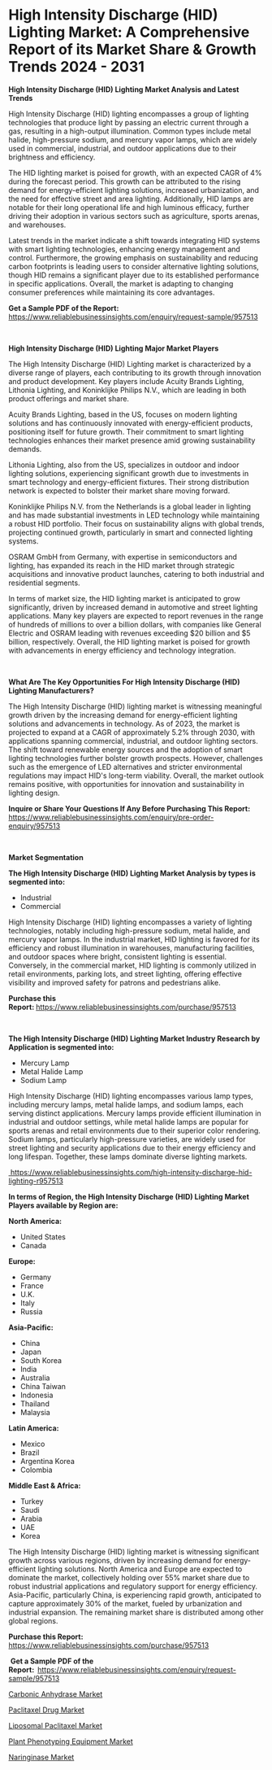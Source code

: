 <p><h1>High Intensity Discharge (HID) Lighting Market: A Comprehensive Report of its Market Share & Growth Trends 2024 - 2031</h1></p><p><strong>High Intensity Discharge (HID) Lighting Market Analysis and Latest Trends</strong></p>
<p><p>High Intensity Discharge (HID) lighting encompasses a group of lighting technologies that produce light by passing an electric current through a gas, resulting in a high-output illumination. Common types include metal halide, high-pressure sodium, and mercury vapor lamps, which are widely used in commercial, industrial, and outdoor applications due to their brightness and efficiency.</p><p>The HID lighting market is poised for growth, with an expected CAGR of 4% during the forecast period. This growth can be attributed to the rising demand for energy-efficient lighting solutions, increased urbanization, and the need for effective street and area lighting. Additionally, HID lamps are notable for their long operational life and high luminous efficacy, further driving their adoption in various sectors such as agriculture, sports arenas, and warehouses.</p><p>Latest trends in the market indicate a shift towards integrating HID systems with smart lighting technologies, enhancing energy management and control. Furthermore, the growing emphasis on sustainability and reducing carbon footprints is leading users to consider alternative lighting solutions, though HID remains a significant player due to its established performance in specific applications. Overall, the market is adapting to changing consumer preferences while maintaining its core advantages.</p></p>
<p><strong>Get a Sample PDF of the Report:&nbsp;</strong> <a href="https://www.reliablebusinessinsights.com/enquiry/request-sample/957513?utm_campaign=1109&utm_medium=2&utm_source=Github&utm_content=ia&utm_term=03122024&utm_id=high-intensity-discharge-hid-lighting">https://www.reliablebusinessinsights.com/enquiry/request-sample/957513</a></p>
<p>&nbsp;</p>
<p><strong>High Intensity Discharge (HID) Lighting Major Market Players</strong></p>
<p><p>The High Intensity Discharge (HID) Lighting market is characterized by a diverse range of players, each contributing to its growth through innovation and product development. Key players include Acuity Brands Lighting, Lithonia Lighting, and Koninklijke Philips N.V., which are leading in both product offerings and market share.</p><p>Acuity Brands Lighting, based in the US, focuses on modern lighting solutions and has continuously innovated with energy-efficient products, positioning itself for future growth. Their commitment to smart lighting technologies enhances their market presence amid growing sustainability demands.</p><p>Lithonia Lighting, also from the US, specializes in outdoor and indoor lighting solutions, experiencing significant growth due to investments in smart technology and energy-efficient fixtures. Their strong distribution network is expected to bolster their market share moving forward.</p><p>Koninklijke Philips N.V. from the Netherlands is a global leader in lighting and has made substantial investments in LED technology while maintaining a robust HID portfolio. Their focus on sustainability aligns with global trends, projecting continued growth, particularly in smart and connected lighting systems.</p><p>OSRAM GmbH from Germany, with expertise in semiconductors and lighting, has expanded its reach in the HID market through strategic acquisitions and innovative product launches, catering to both industrial and residential segments.</p><p>In terms of market size, the HID lighting market is anticipated to grow significantly, driven by increased demand in automotive and street lighting applications. Many key players are expected to report revenues in the range of hundreds of millions to over a billion dollars, with companies like General Electric and OSRAM leading with revenues exceeding $20 billion and $5 billion, respectively. Overall, the HID lighting market is poised for growth with advancements in energy efficiency and technology integration.</p></p>
<p>&nbsp;</p>
<p><strong>What Are The Key Opportunities For High Intensity Discharge (HID) Lighting Manufacturers?</strong></p>
<p><p>The High Intensity Discharge (HID) lighting market is witnessing meaningful growth driven by the increasing demand for energy-efficient lighting solutions and advancements in technology. As of 2023, the market is projected to expand at a CAGR of approximately 5.2% through 2030, with applications spanning commercial, industrial, and outdoor lighting sectors. The shift toward renewable energy sources and the adoption of smart lighting technologies further bolster growth prospects. However, challenges such as the emergence of LED alternatives and stricter environmental regulations may impact HID's long-term viability. Overall, the market outlook remains positive, with opportunities for innovation and sustainability in lighting design.</p></p>
<p><strong>Inquire or Share Your Questions If Any Before Purchasing This Report:</strong> <a href="https://www.reliablebusinessinsights.com/enquiry/pre-order-enquiry/957513?utm_campaign=1109&utm_medium=2&utm_source=Github&utm_content=ia&utm_term=03122024&utm_id=high-intensity-discharge-hid-lighting">https://www.reliablebusinessinsights.com/enquiry/pre-order-enquiry/957513</a></p>
<p>&nbsp;</p>
<p><strong>Market Segmentation</strong></p>
<p><strong>The High Intensity Discharge (HID) Lighting Market Analysis by types is segmented into:</strong></p>
<p><ul><li>Industrial</li><li>Commercial</li></ul></p>
<p><p>High Intensity Discharge (HID) lighting encompasses a variety of lighting technologies, notably including high-pressure sodium, metal halide, and mercury vapor lamps. In the industrial market, HID lighting is favored for its efficiency and robust illumination in warehouses, manufacturing facilities, and outdoor spaces where bright, consistent lighting is essential. Conversely, in the commercial market, HID lighting is commonly utilized in retail environments, parking lots, and street lighting, offering effective visibility and improved safety for patrons and pedestrians alike.</p></p>
<p><strong>Purchase this Report:&nbsp;</strong><a href="https://www.reliablebusinessinsights.com/purchase/957513?utm_campaign=1109&utm_medium=2&utm_source=Github&utm_content=ia&utm_term=03122024&utm_id=high-intensity-discharge-hid-lighting">https://www.reliablebusinessinsights.com/purchase/957513</a></p>
<p>&nbsp;</p>
<p><strong>The High Intensity Discharge (HID) Lighting Market Industry Research by Application is segmented into:</strong></p>
<p><ul><li>Mercury Lamp</li><li>Metal Halide Lamp</li><li>Sodium Lamp</li></ul></p>
<p><p>High Intensity Discharge (HID) lighting encompasses various lamp types, including mercury lamps, metal halide lamps, and sodium lamps, each serving distinct applications. Mercury lamps provide efficient illumination in industrial and outdoor settings, while metal halide lamps are popular for sports arenas and retail environments due to their superior color rendering. Sodium lamps, particularly high-pressure varieties, are widely used for street lighting and security applications due to their energy efficiency and long lifespan. Together, these lamps dominate diverse lighting markets.</p></p>
<p><a href="https://www.reliablebusinessinsights.com/high-intensity-discharge-hid-lighting-r957513?utm_campaign=1109&utm_medium=2&utm_source=Github&utm_content=ia&utm_term=03122024&utm_id=high-intensity-discharge-hid-lighting">&nbsp;https://www.reliablebusinessinsights.com/high-intensity-discharge-hid-lighting-r957513</a></p>
<p><strong>In terms of Region, the High Intensity Discharge (HID) Lighting Market Players available by Region are:</strong></p>
<p>
    <p> <strong> North America: </strong>
        <ul>
            <li>United States</li>
            <li>Canada</li>
        </ul>
        </p> 
    <p> <strong> Europe: </strong>
        <ul>
            <li>Germany</li>
            <li>France</li>
            <li>U.K.</li>
            <li>Italy</li>
            <li>Russia</li>
        </ul>
        </p> 
    <p> <strong> Asia-Pacific: </strong>
        <ul>
            <li>China</li>
            <li>Japan</li>
            <li>South Korea</li>
            <li>India</li>
            <li>Australia</li>
            <li>China Taiwan</li>
            <li>Indonesia</li>
            <li>Thailand</li>
            <li>Malaysia</li>
        </ul>
        </p> 
    <p> <strong> Latin America: </strong>
        <ul>
            <li>Mexico</li>
            <li>Brazil</li>
            <li>Argentina Korea</li>
            <li>Colombia</li>
        </ul>
        </p> 
    <p> <strong> Middle East & Africa: </strong>
        <ul>
            <li>Turkey</li>
            <li>Saudi</li>
            <li>Arabia</li>
            <li>UAE</li>
            <li>Korea</li>
        </ul>
    </p>
    </p>
<p><p>The High Intensity Discharge (HID) lighting market is witnessing significant growth across various regions, driven by increasing demand for energy-efficient lighting solutions. North America and Europe are expected to dominate the market, collectively holding over 55% market share due to robust industrial applications and regulatory support for energy efficiency. Asia-Pacific, particularly China, is experiencing rapid growth, anticipated to capture approximately 30% of the market, fueled by urbanization and industrial expansion. The remaining market share is distributed among other global regions.</p></p>
<p><strong>Purchase this Report: </strong><a href="https://www.reliablebusinessinsights.com/purchase/957513?utm_campaign=1109&utm_medium=2&utm_source=Github&utm_content=ia&utm_term=03122024&utm_id=high-intensity-discharge-hid-lighting">https://www.reliablebusinessinsights.com/purchase/957513</a></p>
<p>&nbsp;<strong>Get a Sample PDF of the Report:&nbsp;&nbsp;</strong><a href="https://www.reliablebusinessinsights.com/enquiry/request-sample/957513?utm_campaign=1109&utm_medium=2&utm_source=Github&utm_content=ia&utm_term=03122024&utm_id=high-intensity-discharge-hid-lighting">https://www.reliablebusinessinsights.com/enquiry/request-sample/957513</a></p>
<p><strong></strong></p>
<p><p><a href="https://issuu.com/reportprime-2/docs/carbonic-anhydrase-market-size-2030.pptx?utm_campaign=1109&utm_medium=2&utm_source=Github&utm_content=ia&utm_term=03122024&utm_id=high-intensity-discharge-hid-lighting">Carbonic Anhydrase Market</a></p><p><a href="https://www.linkedin.com/pulse/accurate-data-paclitaxel-drug-market-size-share-volume-growth-xlaoe?utm_campaign=1109&utm_medium=2&utm_source=Github&utm_content=ia&utm_term=03122024&utm_id=high-intensity-discharge-hid-lighting">Paclitaxel Drug Market</a></p><p><a href="https://www.linkedin.com/pulse/examining-market-drivers-liposomal-paclitaxel-expected-grow-20uye?utm_campaign=1109&utm_medium=2&utm_source=Github&utm_content=ia&utm_term=03122024&utm_id=high-intensity-discharge-hid-lighting">Liposomal Paclitaxel Market</a></p><p><a href="https://github.com/wileonie19657/Market-Research-Report-List-1/blob/main/plant-phenotyping-equipment-market.md?utm_campaign=1109&utm_medium=2&utm_source=Github&utm_content=ia&utm_term=03122024&utm_id=high-intensity-discharge-hid-lighting">Plant Phenotyping Equipment Market</a></p><p><a href="https://issuu.com/reportprime-2/docs/naringinase-market-size-2030.pptx?utm_campaign=1109&utm_medium=2&utm_source=Github&utm_content=ia&utm_term=03122024&utm_id=high-intensity-discharge-hid-lighting">Naringinase Market</a></p></p>